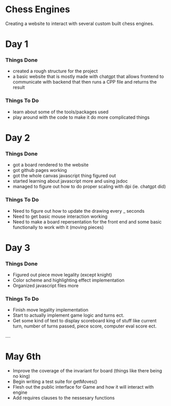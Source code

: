 # Chess Engines

Creating a website to interact with several custom built chess engines.


# Day 1

### Things Done

- created a rough structure for the project 
- a basic website that is mostly made with chatgpt that allows frontend to communicate with backend that then runs a CPP file and returns the result

### Things To Do

- learn about some of the tools/packages used
- play around with the code to make it do more complicated things 


# Day 2

### Things Done

- got a board rendered to the website
- got github pages working
- got the whole canvas javascript thing figured out
- started learning about javascript more and using jsdoc
- managed to figure out how to do proper scaling with dpi (ie. chatgpt did)


### Things To Do

- Need to figure out how to update the drawing every _ seconds
- Need to get basic mouse interaction working 
- Need to make a board repersentation for the front end and some basic functionally to work with it (moving pieces)


# Day 3

### Things Done

- Figured out piece move legality (except knight)
- Color scheme and highlighting effect implementation
- Organized javascript files more

### Things To Do

- Finish move legality implementation
- Start to actually implement game logic and turns ect.
- Get some kind of text to display scoreboard king of stuff like current turn,
 number of turns passed, piece score, computer eval score ect.


....


# May 6th

- Improve the coverage of the invariant for board (things like there being no king)
- Begin writing a test suite for getMoves()
- Flesh out the public interface for Game and how it will interact with engine
- Add requires clauses to the nessesary functions
